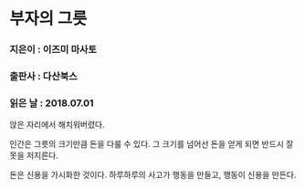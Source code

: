 # 부자의 그릇
### 지은이 : 이즈미 마사토
### 출판사 : 다산북스
### 읽은 날 : 2018.07.01

앉은 자리에서 해치워버렸다.

인간은 그릇의 크기만큼 돈을 다룰 수 있다. 그 크기를 넘어선 돈을 얻게 되면 반드시 잘못을 저지른다.

돈은 신용을 가시화한 것이다.
하루하루의 사고가 행동을 만들고, 행동이 신용을 만든다.